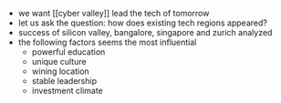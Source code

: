 - we want [[cyber valley]] lead the tech of tomorrow
- let us ask the question: how does existing tech regions appeared?
- success of silicon valley, bangalore, singapore and zurich analyzed
- the following factors seems the most influential
	- powerful education
	- unique culture
	- wining location
	- stable leadership
	- investment climate